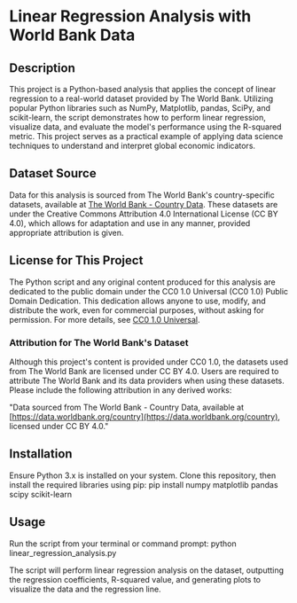 # Linear Regression Analysis with World Bank Data

## Description
This project is a Python-based analysis that applies the concept of linear regression to a real-world dataset provided by The World Bank. Utilizing popular Python libraries such as NumPy, Matplotlib, pandas, SciPy, and scikit-learn, the script demonstrates how to perform linear regression, visualize data, and evaluate the model's performance using the R-squared metric. This project serves as a practical example of applying data science techniques to understand and interpret global economic indicators.

## Dataset Source
Data for this analysis is sourced from The World Bank's country-specific datasets, available at [The World Bank - Country Data](https://data.worldbank.org/country). These datasets are under the Creative Commons Attribution 4.0 International License (CC BY 4.0), which allows for adaptation and use in any manner, provided appropriate attribution is given.

## License for This Project
The Python script and any original content produced for this analysis are dedicated to the public domain under the CC0 1.0 Universal (CC0 1.0) Public Domain Dedication. This dedication allows anyone to use, modify, and distribute the work, even for commercial purposes, without asking for permission. For more details, see [CC0 1.0 Universal](https://creativecommons.org/publicdomain/zero/1.0/).

### Attribution for The World Bank's Dataset
Although this project's content is provided under CC0 1.0, the datasets used from The World Bank are licensed under CC BY 4.0. Users are required to attribute The World Bank and its data providers when using these datasets. Please include the following attribution in any derived works:

"Data sourced from The World Bank - Country Data, available at [https://data.worldbank.org/country](https://data.worldbank.org/country), licensed under CC BY 4.0."

## Installation
Ensure Python 3.x is installed on your system. Clone this repository, then install the required libraries using pip: pip install numpy matplotlib pandas scipy scikit-learn

## Usage
Run the script from your terminal or command prompt: python linear_regression_analysis.py

The script will perform linear regression analysis on the dataset, outputting the regression coefficients, R-squared value, and generating plots to visualize the data and the regression line.
